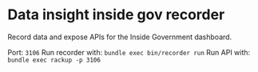 # Data insight inside gov recorder

Record data and expose APIs for the Inside Government dashboard.

Port: `3106`
Run recorder with: `bundle exec bin/recorder run`
Run API with: `bundle exec rackup -p 3106`
